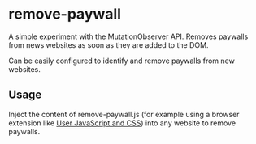 # remove-paywall

A simple experiment with the MutationObserver API. Removes paywalls from news websites as soon as they are added to the DOM.

Can be easily configured to identify and remove paywalls from new websites.
## Usage

Inject the content of remove-paywall.js (for example using a browser extension like [User JavaScript and CSS](https://chrome.google.com/webstore/detail/user-javascript-and-css/nbhcbdghjpllgmfilhnhkllmkecfmpld)) into any website to remove paywalls.
